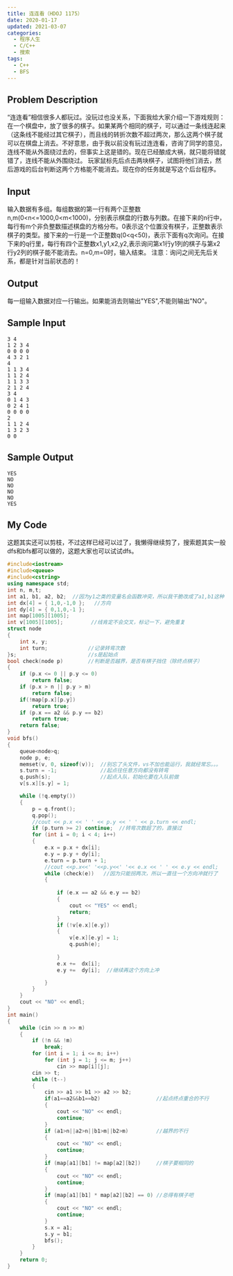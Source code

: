 ```yaml
---
title: 连连看（HDOJ 1175）
date: 2020-01-17
updated: 2021-03-07
categories:
  - 程序人生
  - C/C++
  - 搜索
tags:
  - C++
  - BFS
---
```


## Problem Description 

“连连看”相信很多人都玩过。没玩过也没关系，下面我给大家介绍一下游戏规则：在一个棋盘中，放了很多的棋子。如果某两个相同的棋子，可以通过一条线连起来（这条线不能经过其它棋子），而且线的转折次数不超过两次，那么这两个棋子就可以在棋盘上消去。不好意思，由于我以前没有玩过连连看，咨询了同学的意见，连线不能从外面绕过去的，但事实上这是错的。现在已经酿成大祸，就只能将错就错了，连线不能从外围绕过。
玩家鼠标先后点击两块棋子，试图将他们消去，然后游戏的后台判断这两个方格能不能消去。现在你的任务就是写这个后台程序。

## Input 

输入数据有多组。每组数据的第一行有两个正整数n,m(0<n<=1000,0<m<1000)，分别表示棋盘的行数与列数。在接下来的n行中，每行有m个非负整数描述棋盘的方格分布。0表示这个位置没有棋子，正整数表示棋子的类型。接下来的一行是一个正整数q(0<q<50)，表示下面有q次询问。在接下来的q行里，每行有四个正整数x1,y1,x2,y2,表示询问第x1行y1列的棋子与第x2行y2列的棋子能不能消去。n=0,m=0时，输入结束。
注意：询问之间无先后关系，都是针对当前状态的！

## Output 

每一组输入数据对应一行输出。如果能消去则输出"YES",不能则输出"NO"。

## Sample Input 

```
3 4
1 2 3 4
0 0 0 0
4 3 2 1
4
1 1 3 4
1 1 2 4
1 1 3 3
2 1 2 4
3 4
0 1 4 3
0 2 4 1
0 0 0 0
2
1 1 2 4
1 3 2 3
0 0
```

## Sample Output 

```
YES
NO
NO
NO
NO
YES
```

## My Code

<p>这题其实还可以剪枝，不过这样已经可以过了，我懒得继续剪了，搜索题其实一般dfs和bfs都可以做的，这题大家也可以试试dfs。</p>

```cpp
#include<iostream>
#include<queue>
#include<cstring>
using namespace std;
int n, m,t;
int a1, b1, a2, b2;  //因为y1之类的变量名会函数冲突，所以我干脆改成了a1,b1这种
int dx[4] = { 1,0,-1,0 };	//方向
int dy[4] = { 0,1,0,-1 };
int map[1005][1005];
int v[1005][1005];		   //线肯定不会交叉，标记一下，避免重复
struct node
{
	int x, y;
	int turn;		      //记录转弯次数
}s;				          //s是起始点
bool check(node p)		  //判断是否越界，是否有棋子挡住（除终点棋子）
{
	if (p.x <= 0 || p.y <= 0)
		return false;
	if (p.x > n || p.y > m)
		return false;
	if(!map[p.x][p.y])
		return true;
	if (p.x == a2 && p.y == b2)
		return true;
	return false;
}
void bfs()
{
	queue<node>q;
	node p, e;
	memset(v, 0, sizeof(v));  //别忘了头文件，vs不加也能运行，我就经常忘。。。
	s.turn = -1;		      //起点往任意方向都没有转弯
	q.push(s);		          //起点入队，初始化要在入队前做
	v[s.x][s.y] = 1;

	while (!q.empty())
	{
		p = q.front();
		q.pop();
		//cout << p.x << ' ' << p.y << ' ' << p.turn << endl;
		if (p.turn >= 2) continue;	//转弯次数超了的，直接过
		for (int i = 0; i < 4; i++)
		{
			e.x = p.x + dx[i];
			e.y = p.y + dy[i];
			e.turn = p.turn + 1;
			//cout <<p.x<<' '<<p.y<<' '<< e.x << ' ' << e.y << endl;
			while (check(e))   //因为只能拐两次，所以一直往一个方向冲就行了
			{
			
				if (e.x == a2 && e.y == b2)
				{
					cout << "YES" << endl;
					return;
				}
				if (!v[e.x][e.y])
				{
					v[e.x][e.y] = 1;
					q.push(e);
				
				}
				e.x +=  dx[i];
				e.y +=  dy[i];	//继续再这个方向上冲

			}
		}
	}
	cout << "NO" << endl;
}
int main()
{
	while (cin >> n >> m)
	{
		if (!n && !m)
			break;
		for (int i = 1; i <= n; i++)
			for (int j = 1; j <= m; j++)
				cin >> map[i][j];
		cin >> t;
		while (t--)
		{
			cin >> a1 >> b1 >> a2 >> b2;
			if(a1==a2&&b1==b2)                  //起点终点重合的不行
			{
				cout << "NO" << endl;
				continue;
			}
			if (a1>n||a2>n||b1>m||b2>m)	        //越界的不行
			{
				cout << "NO" << endl;
				continue;
			}
			if (map[a1][b1] != map[a2][b2])	    //棋子要相同的
			{
				cout << "NO" << endl;
				continue;
			}
			if (map[a1][b1] * map[a2][b2] == 0)	//总得有棋子吧
			{
				cout << "NO" << endl;
				continue;
			}
			s.x = a1;
			s.y = b1;
			bfs();
		}
	}
	return 0;
}
```

<p></p>
